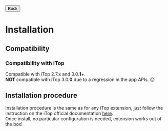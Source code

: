 <button onclick="history.back()">Back</button>

# Installation

## Compatibility
### Compatibility with iTop
Compatible with iTop 2.7.x and 3.0.**1**+. \
**NOT** compatible with iTop 3.0.**0** due to a regression in the app APIs. 😕

## Installation procedure
Installation procedure is the same as for any iTop extension, just follow the instruction on the iTop official documentation [here](https://www.itophub.io/wiki/page?id=extensions%3Ainstallation). \
Once install, no particular configuration is needed, extension works out of the box!
